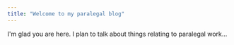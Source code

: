 ```yaml
---
title: "Welcome to my paralegal blog"
---
```


I'm glad you are here. I plan to talk about things relating to paralegal work...
